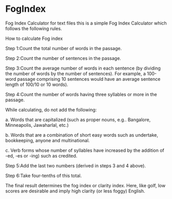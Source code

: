 # FogIndex
Fog Index Calculator for text files
this is a simple Fog Index Calculator which follows the following rules.

How to calculate Fog index

Step 1:Count the total number of words in the passage.

Step 2:Count the number of sentences in the passage.

Step 3:Count the average number of words in each sentence (by dividing the number of words by the number of sentences). For example, a 100-word passage comprising 10 sentences would have an average sentence length of 100/10 or 10 words).

Step 4:Count the number of words having three syllables or more in the passage.

While calculating, do not add the following:

a. Words that are capitalized (such as proper nouns, e.g.. Bangalore, Minneapolis, Jawaharlal, etc.)

b. Words that are a combination of short easy words such as undertake, bookkeeping, anyone and multinational.

c. Verb forms whose number of syllables have increased by the addition of -ed, -es or -ing) such as credited.

Step 5:Add the last two numbers (derived in steps 3 and 4 above).

Step 6:Take four-tenths of this total.

The final result determines the fog index or clarity index. Here, like golf, low scores are desirable and imply high clarity (or less foggy) English.
